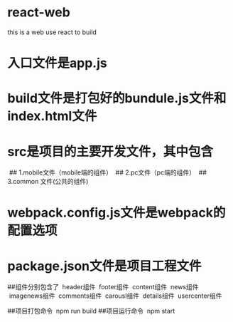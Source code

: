 # react-web
this is a web use react to build


# 入口文件是app.js
# build文件是打包好的bundule.js文件和index.html文件
# src是项目的主要开发文件，其中包含
  ## 1.mobile文件（mobile端的组件）
  ## 2.pc文件（pc端的组件）
  ## 3.common 文件(公共的组件)

# webpack.config.js文件是webpack的配置选项
# package.json文件是项目工程文件

##组件分别包含了
  header组件
  footer组件
  content组件
  news组件
  imagenews组件
  comments组件
  carousl组件
  details组件
  usercenter组件

##项目打包命令  npm run build
##项目运行命令  npm start
